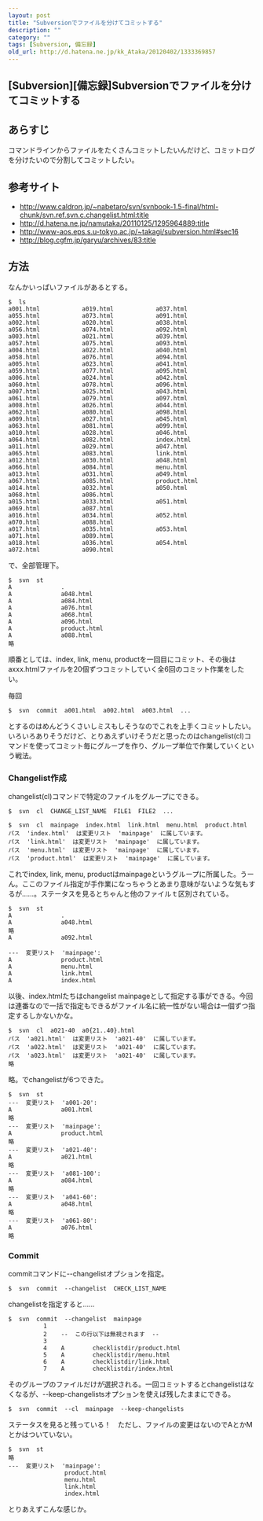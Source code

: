 ```yaml
---
layout: post
title: "Subversionでファイルを分けてコミットする"
description: ""
category: ""
tags: [Subversion, 備忘録]
old_url: http://d.hatena.ne.jp/kk_Ataka/20120402/1333369857
---
```


\[Subversion\]\[備忘録\]Subversionでファイルを分けてコミットする
----------------------------------------------------------------

あらすじ
--------

コマンドラインからファイルをたくさんコミットしたいんだけど、コミットログを分けたいので分割してコミットしたい。

参考サイト
----------

-   <http://www.caldron.jp/~nabetaro/svn/svnbook-1.5-final/html-chunk/svn.ref.svn.c.changelist.html:title>
-   <http://d.hatena.ne.jp/namutaka/20110125/1295964889:title>
-   <http://www-aos.eps.s.u-tokyo.ac.jp/~takagi/subversion.html#sec16>
-   <http://blog.cgfm.jp/garyu/archives/83:title>

方法
----

なんかいっぱいファイルがあるとする。

    $  ls
    a001.html            a019.html            a037.html            a055.html            a073.html            a091.html
    a002.html            a020.html            a038.html            a056.html            a074.html            a092.html
    a003.html            a021.html            a039.html            a057.html            a075.html            a093.html
    a004.html            a022.html            a040.html            a058.html            a076.html            a094.html
    a005.html            a023.html            a041.html            a059.html            a077.html            a095.html
    a006.html            a024.html            a042.html            a060.html            a078.html            a096.html
    a007.html            a025.html            a043.html            a061.html            a079.html            a097.html
    a008.html            a026.html            a044.html            a062.html            a080.html            a098.html
    a009.html            a027.html            a045.html            a063.html            a081.html            a099.html
    a010.html            a028.html            a046.html            a064.html            a082.html            index.html
    a011.html            a029.html            a047.html            a065.html            a083.html            link.html
    a012.html            a030.html            a048.html            a066.html            a084.html            menu.html
    a013.html            a031.html            a049.html            a067.html            a085.html            product.html
    a014.html            a032.html            a050.html            a068.html            a086.html
    a015.html            a033.html            a051.html            a069.html            a087.html
    a016.html            a034.html            a052.html            a070.html            a088.html
    a017.html            a035.html            a053.html            a071.html            a089.html
    a018.html            a036.html            a054.html            a072.html            a090.html

で、全部管理下。

    $  svn  st
    A              .
    A              a048.html
    A              a084.html
    A              a076.html
    A              a068.html
    A              a096.html
    A              product.html
    A              a088.html
    略

順番としては、index,  link,  menu,  productを一回目にコミット、その後はaxxx.htmlファイルを20個ずつコミットしていく全6回のコミット作業をしたい。

毎回

    $  svn  commit  a001.html  a002.html  a003.html  ...  

とするのはめんどうくさいしミスもしそうなのでこれを上手くコミットしたい。いろいろありそうだけど、とりあえずいけそうだと思ったのはchangelist(cl)コマンドを使ってコミット毎にグループを作り、グループ単位で作業していくという戦法。

### Changelist作成

changelist(cl)コマンドで特定のファイルをグループにできる。

    $  svn  cl  CHANGE_LIST_NAME  FILE1  FILE2  ...  

    $  svn  cl  mainpage  index.html  link.html  menu.html  product.html
    パス  'index.html'  は変更リスト  'mainpage'  に属しています。
    パス  'link.html'  は変更リスト  'mainpage'  に属しています。
    パス  'menu.html'  は変更リスト  'mainpage'  に属しています。
    パス  'product.html'  は変更リスト  'mainpage'  に属しています。

これでindex,  link,  menu,  productはmainpageというグループに所属した。うーん。ここのファイル指定が手作業になっちゃうとあまり意味がないような気もするが……。ステータスを見るとちゃんと他のファイルｔ区別されている。

    $  svn  st
    A              .
    A              a048.html
    略
    A              a092.html

    ---  変更リスト  'mainpage':
    A              product.html
    A              menu.html
    A              link.html
    A              index.html

以後、index.htmlたちはchangelist  mainpageとして指定する事ができる。今回は連番なので一括で指定もできるがファイル名に統一性がない場合は一個ずつ指定するしかないかな。

    $  svn  cl  a021-40  a0{21..40}.html
    パス  'a021.html'  は変更リスト  'a021-40'  に属しています。
    パス  'a022.html'  は変更リスト  'a021-40'  に属しています。
    パス  'a023.html'  は変更リスト  'a021-40'  に属しています。
    略

略。でchangelistが6つできた。

    $  svn  st
    ---  変更リスト  'a001-20':
    A              a001.html
    略
    ---  変更リスト  'mainpage':
    A              product.html
    略
    ---  変更リスト  'a021-40':
    A              a021.html
    略
    ---  変更リスト  'a081-100':
    A              a084.html
    略
    ---  変更リスト  'a041-60':
    A              a048.html
    略
    ---  変更リスト  'a061-80':
    A              a076.html
    略

### Commit

commitコマンドに--changelistオプションを指定。

    $  svn  commit  --changelist  CHECK_LIST_NAME

changelistを指定すると……

    $  svn  commit  --changelist  mainpage
              1
              2    --  この行以下は無視されます  --
              3
              4    A        checklistdir/product.html
              5    A        checklistdir/menu.html
              6    A        checklistdir/link.html
              7    A        checklistdir/index.html

そのグループのファイルだけが選択される。一回コミットするとchangelistはなくなるが、--keep-changelistsオプションを使えば残したままにできる。

    $  svn  commit  --cl  mainpage  --keep-changelists

ステータスを見ると残っている！　ただし、ファイルの変更はないのでAとかMとかはついていない。

    $  svn  st
    略
    ---  変更リスト  'mainpage':
                    product.html
                    menu.html
                    link.html
                    index.html

とりあえずこんな感じか。

